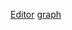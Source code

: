 [Editor](http://miccall.tech/miccall-toys/shader-editor/)
[graph](http://miccall.tech/miccall-toys/shader-graph/)